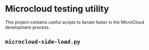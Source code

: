 # Microcloud testing utility

This project contains useful scripts to iterate faster in the MicroCloud development process.

## `microcloud-side-load.py`

```bash

```